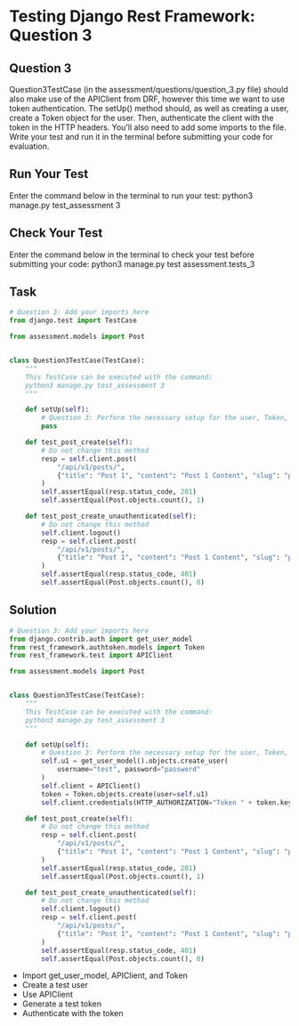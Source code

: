# Testing Django Rest Framework: Question 3

## Question 3
Question3TestCase (in the assessment/questions/question_3.py file) should also make use of the APIClient from DRF, however this time we want to use token authentication. The setUp() method should, as well as creating a user, create a Token object for the user. Then, authenticate the client with the token in the HTTP headers. You’ll also need to add some imports to the file.
Write your test and run it in the terminal before submitting your code for evaluation.

## Run Your Test
Enter the command below in the terminal to run your test:
python3 manage.py test_assessment 3

## Check Your Test
Enter the command below in the terminal to check your test before submitting your code:
python3 manage.py test assessment.tests_3


## Task
```python
# Question 3: Add your imports here
from django.test import TestCase

from assessment.models import Post


class Question3TestCase(TestCase):
    """
    This TestCase can be executed with the command:
    python3 manage.py test_assessment 3
    """

    def setUp(self):
        # Question 3: Perform the necessary setup for the user, Token, and client, here
        pass

    def test_post_create(self):
        # Do not change this method
        resp = self.client.post(
            "/api/v1/posts/",
            {"title": "Post 1", "content": "Post 1 Content", "slug": "post-1"},
        )
        self.assertEqual(resp.status_code, 201)
        self.assertEqual(Post.objects.count(), 1)

    def test_post_create_unauthenticated(self):
        # Do not change this method
        self.client.logout()
        resp = self.client.post(
            "/api/v1/posts/",
            {"title": "Post 1", "content": "Post 1 Content", "slug": "post-1"},
        )
        self.assertEqual(resp.status_code, 401)
        self.assertEqual(Post.objects.count(), 0)
```

## Solution
```python
# Question 3: Add your imports here
from django.contrib.auth import get_user_model
from rest_framework.authtoken.models import Token
from rest_framework.test import APIClient

from assessment.models import Post


class Question3TestCase(TestCase):
    """
    This TestCase can be executed with the command:
    python3 manage.py test_assessment 3
    """

    def setUp(self):
        # Question 3: Perform the necessary setup for the user, Token, and client, here
        self.u1 = get_user_model().objects.create_user(
            username="test", password="password"
        )
        self.client = APIClient()
        token = Token.objects.create(user=self.u1)
        self.client.credentials(HTTP_AUTHORIZATION="Token " + token.key)

    def test_post_create(self):
        # Do not change this method
        resp = self.client.post(
            "/api/v1/posts/",
            {"title": "Post 1", "content": "Post 1 Content", "slug": "post-1"},
        )
        self.assertEqual(resp.status_code, 201)
        self.assertEqual(Post.objects.count(), 1)

    def test_post_create_unauthenticated(self):
        # Do not change this method
        self.client.logout()
        resp = self.client.post(
            "/api/v1/posts/",
            {"title": "Post 1", "content": "Post 1 Content", "slug": "post-1"},
        )
        self.assertEqual(resp.status_code, 401)
        self.assertEqual(Post.objects.count(), 0)
```

- Import get_user_model, APIClient, and Token
- Create a test user
- Use APIClient
- Generate a test token
- Authenticate with the token